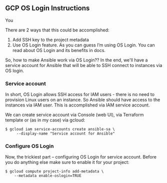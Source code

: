 ## GCP OS Login Instructions

You 

There are 2 ways that this could be accomplished:

1) Add SSH key to the project metadata 
2) Use OS Login feature. As you can guess I’m using OS Login. You can read about OS Login and its benefits in docs. 

So, how to make Ansible work via OS Login?? In the end, we'll have a service account for Ansible that will be able to SSH connect to instances via OS login.

### Service account

In short, OS Login allows SSH access for IAM users - there is no need to provision Linux users on an instance. So Ansible should have access to the instances via IAM user. This is accomplished via IAM service account.

We can create service account via Console (web UI), via Terraform template or (as in my case) via gcloud:

```shell
$ gcloud iam service-accounts create ansible-sa \
     --display-name "Service account for Ansible"
```

### Configure OS Login
Now, the trickiest part – configuring OS Login for service account. Before you do anything else make sure to enable it for your project:

```shell
$ gcloud compute project-info add-metadata \
    --metadata enable-oslogin=TRUE
```
